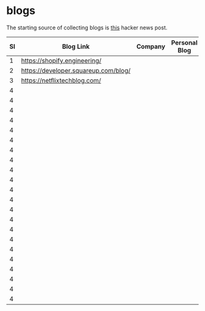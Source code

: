 # blogs

The starting source of collecting blogs is [this](https://news.ycombinator.com/item?id=29758396) hacker news post.

|Sl|Blog Link|Company|Personal Blog|RSS feed|
|---|---|---|---|---|
|1|https://shopify.engineering/||||
|2|https://developer.squareup.com/blog/|||||
|3|https://netflixtechblog.com/||||
|4|||||
|4|||||
|4|||||
|4|||||
|4|||||
|4|||||
|4|||||
|4|||||
|4|||||
|4|||||
|4|||||
|4|||||
|4|||||
|4|||||
|4|||||
|4|||||
|4|||||
|4|||||
|4|||||
|4|||||
|4|||||
|4|||||
